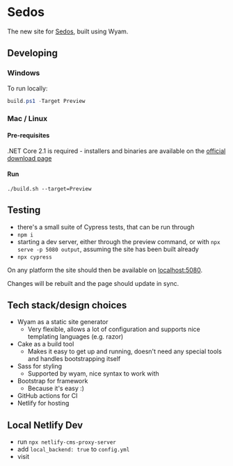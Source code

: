 # Sedos

The new site for [Sedos](https://www.sedos.co.uk), built using Wyam.

## Developing

### Windows
To run locally:

```powershell
build.ps1 -Target Preview
```

### Mac / Linux

#### Pre-requisites
.NET Core 2.1 is required - installers and binaries are available on the [official download page](https://dotnet.microsoft.com/download/dotnet-core/2.1) 

#### Run
```shell
./build.sh --target=Preview
```

## Testing
- there's a small suite of Cypress tests, that can be run through
- `npm i`
- starting a dev server, either through the preview command, or with `npx serve -p 5080 output`, assuming the site has been built already
- `npx cypress`

On any platform the site should then be available on [localhost:5080](http://localhost:5080).

Changes will be rebuilt and the page should update in sync.

## Tech stack/design choices

- Wyam as a static site generator
  - Very flexible, allows a lot of configuration and supports nice templating languages (e.g. razor)
- Cake as a build tool
  - Makes it easy to get up and running, doesn't need any special tools and handles bootstrapping itself
- Sass for styling
  - Supported by wyam, nice syntax to work with
- Bootstrap for framework
  - Because it's easy :)
- GitHub actions for CI
- Netlify for hosting

## Local Netlify Dev
- run `npx netlify-cms-proxy-server`
- add `local_backend: true` to `config.yml`
- visit [](http://localhost:5080/admin/#/)
